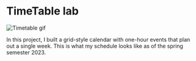 # TimeTable lab
 
![Timetable gif](https://user-images.githubusercontent.com/115364028/229293327-14a22a58-9898-4f96-a898-c9c7834c6089.gif)

In this project, I built a grid-style calendar with one-hour events that plan out a single week. This is what my schedule looks like as of the spring semester 2023.
